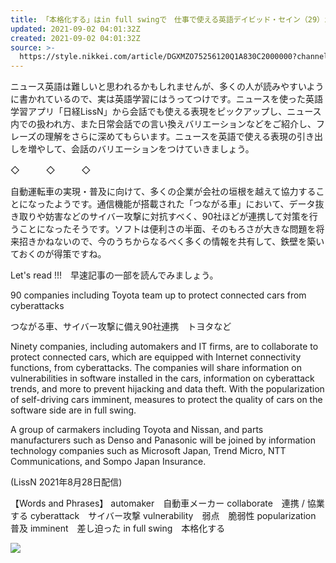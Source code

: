 ```yaml
---
title: 「本格化する」はin full swingで　仕事で使える英語デイビッド・セイン（29）in full swing
updated: 2021-09-02 04:01:32Z
created: 2021-09-02 04:01:32Z
source: >-
  https://style.nikkei.com/article/DGXMZO75256120Q1A830C2000000?channel=DF100220216545&n_cid=LMNST020
---
```


ニュース英語は難しいと思われるかもしれませんが、多くの人が読みやすいように書かれているので、実は英語学習にはうってつけです。ニュースを使った英語学習アプリ「日経LissN」から会話でも使える表現をピックアップし、ニュース内での扱われ方、また日常会話での言い換えバリエーションなどをご紹介し、フレーズの理解をさらに深めてもらいます。ニュースを英語で使える表現の引き出しを増やして、会話のバリエーションをつけていきましょう。

◇　　　◇　　　◇

自動運転車の実現・普及に向けて、多くの企業が会社の垣根を越えて協力することになったようです。通信機能が搭載された「つながる車」において、データ抜き取りや妨害などのサイバー攻撃に対抗すべく、90社ほどが連携して対策を行うことになったそうです。ソフトは便利さの半面、そのもろさが大きな問題を将来招きかねないので、今のうちからなるべく多くの情報を共有して、鉄壁を築いておくのが得策ですね。

Let's read !!!　早速記事の一部を読んでみましょう。

90 companies including Toyota team up to protect connected cars from cyberattacks

つながる車、サイバー攻撃に備え90社連携　トヨタなど

Ninety companies, including automakers and IT firms, are to collaborate to protect connected cars, which are equipped with Internet connectivity functions, from cyberattacks. The companies will share information on vulnerabilities in software installed in the cars, information on cyberattack trends, and more to prevent hijacking and data theft. With the popularization of self-driving cars imminent, measures to protect the quality of cars on the software side are in full swing.

A group of carmakers including Toyota and Nissan, and parts manufacturers such as Denso and Panasonic will be joined by information technology companies such as Microsoft Japan, Trend Micro, NTT Communications, and Sompo Japan Insurance.

(LissN 2021年8月28日配信)

【Words and Phrases】
automaker　自動車メーカー
collaborate　連携 / 協業する
cyberattack　サイバー攻撃
vulnerability　弱点　脆弱性
popularization　普及
imminent　差し迫った
in full swing　本格化する

 [![](https://ps.nikkei.com/ns_image/ns_lissn_600-120.jpg)](https://school.nikkei.co.jp/special/lissn/?waad=IhfPuAtd)